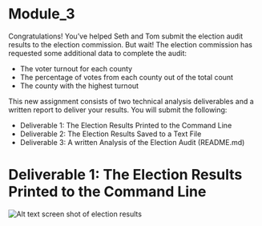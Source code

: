 # Module_3


Congratulations! You’ve helped Seth and Tom submit the election audit results to the election commission. But wait! The election commission has requested some additional data to complete the audit:

- The voter turnout for each county
- The percentage of votes from each county out of the total count
- The county with the highest turnout

This new assignment consists of two technical analysis deliverables and a written report to deliver your results. You will submit the following:

- Deliverable 1: The Election Results Printed to the Command Line
- Deliverable 2: The Election Results Saved to a Text File
- Deliverable 3: A written Analysis of the Election Audit (README.md)

# Deliverable 1: The Election Results Printed to the Command Line
![Alt text]() screen shot of election results

